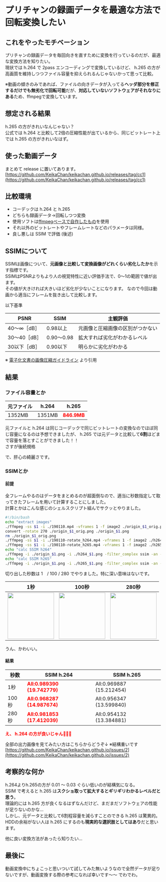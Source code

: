 # プリチャンの録画データを最適な方法で回転変換したい
## これをやったモチベーション
プリチャンの録画データを毎回向きを直すために変換を行っているのだが、最適な変換方法を知りたい。  
現状では h.264 で 2pass エンコーディングで変換しているけど、 h.265 の方が高画質を維持しつつファイル容量を抑えられるんじゃないかって思って比較。

※動画の傾きのみであれば、ファイルの向きデータが入ってる**ヘッダ部分を修正するだけでも無劣化で回転可能**だが、**対応していないソフトウェアがそれなりにある**ため、ffmpegで変換しています。

## 想定される結果
h.265 の方がきれいなんじゃない？  
公式では h.264 と比較して2倍の圧縮性能が出ているから、同じビットレート上では h.265 の方がきれいなはず。

## 使った動画データ
まとめて release に置いてあります。  
[https://github.com/KeikaChan/keikachan.github.io/releases/tag/cc1](https://github.com/KeikaChan/keikachan.github.io/releases/tag/cc1)

## 比較環境
- コーデックは h.264 と h.265
- どちらも録画データ→回転しつつ変換
- 使用ソフトは[ffmpegベースで自作したもの](https://github.com/KeikaChan/VideoRotator)を使用
- それ以外のビットレートやフレームレートなどのパラメータは同様。
- 良し悪しは SSIM で評価 (後述)

## SSIMについて
SSIMは画像について、**元画像と比較して変換画像がどれくらい劣化したか**を示す指標です。  
SSIMはPSNRよりもより人の視覚特性に近い評価手法で、0〜1の範囲で値が出ます。  
その値が大きければ大きいほど劣化が少ないことになります。
なので今回は動画から適当にフレームを抜き出して比較します。  

以下基準

|PSNR|SSIM|主観評価|
|---|---|---|
|40～∞［dB］|0.98以上|元画像と圧縮画像の区別がつかない|
|30～40［dB］|0.90～0.98|拡大すれば劣化がわかるレベル|
|30以下［dB］|0.90以下|明らかに劣化がわかる|

※ [電子化文書の画像圧縮ガイドライン](https://www.jiima.or.jp/pdf/5_JIIMA_guideline.pdf) より引用


## 結果
### ファイル容量とか

|元ファイル|h.264|h.265|
|---|---|---|
|1352MB|1351MB|<span style="color: red; ">**846.9MB**</span>|


元ファイルと h.264 は同じコーデックで同じビットレートの変換なのでほぼ同じ容量になるのは予想できましたが、 h.265 では元データと比較して**6割**ほどまで容量を落とすことができました！！  
さすが後続規格  

で、肝心の綺麗さです。
### SSIMとか
#### 前提
全フレームやるのはデータをまとめるのが超面倒なので、適当に秒数指定して取ってきたフレームを用いて計算することにしました。  
計算とかはこんな感じのシェルスクリプト組んでサクッとやりました。


```test.sh
#!/bin/bash
echo "extract images"
./ffmpeg -ss $1 -i ./190110.mp4 -vframes 1 -f image2 ./origin_$1_orig.png
convert -rotate 270 ./origin_$1_orig.png ./origin_$1.png
rm ./origin_$1_orig.png
./ffmpeg -ss $1 -i ./190110-rotate_h264.mp4 -vframes 1 -f image2 ./h264_$1.png
./ffmpeg -ss $1 -i ./190110-rotate_h265.mp4 -vframes 1 -f image2 ./h265_$1.png
echo "calc SSIM h264"
./ffmpeg -i ./origin_$1.png -i ./h264_$1.png -filter_complex ssim -an -f null -
echo "calc SSIM h265"
./ffmpeg -i ./origin_$1.png -i ./h265_$1.png -filter_complex ssim -an -f null -
```

切り出した秒数は 1　/ 100 / 280 でやりました。特に深い意味はないです。  


|1秒|100秒|280秒|
|---|---|---|
|<img src="https://user-images.githubusercontent.com/46399635/50964641-27ee4780-1513-11e9-99ed-4e4ae7753a9e.jpg" width="150">|<img src="https://user-images.githubusercontent.com/46399635/50964643-27ee4780-1513-11e9-872c-7165b8dc0e3a.jpg" width="150">|<img src="https://user-images.githubusercontent.com/46399635/50964645-2886de00-1513-11e9-8e10-f4a426ac8d4e.jpg" width="150">|


うん、かわいい。

#### 結果

|秒数|SSIM h.264|SSIM h.265|
|---|---|---|
|1秒|<span style="color: red; ">**All:0.989390 (19.742779)**</span>|All:0.969887 (15.212454)|
|100秒|<span style="color: red; ">**All:0.968287 (14.987674)**</span>|All:0.956347 (13.599840)|
|280秒|<span style="color: red; ">**All:0.981853 (17.412039)**</span>|All:0.954132 (13.384881)|

<span style="color: red; ">**え、 h.264 の方が良いじゃん🤔🤔🤔**</span>

全部の出力画像を見てみたい方はこちらからどうぞ↓ 
※結構重いです  
[https://github.com/KeikaChan/keikachan.github.io/issues/2](https://github.com/KeikaChan/keikachan.github.io/issues/2)

## 考察的な何か
h.264よりh.265の方が 0.01 〜 0.03 ぐらい低いのが結構気になる。  
SSIM で考えると h.265 は**スクショ取って拡大するとギリギリわかるレベルだと思う**。  
理論的には h.265 方が良くなるはずなんだけど、まだまだソフトウェアの性能が足りないのかな...  
しかし、元データと比較して6割程容量を減らすことのできる h.265 は驚異的。  
HDDの余裕がない人は h.265 にするのも**現実的な選択肢としてはあり**だと思います。  

他に良い変換方法があったら知りたい...

## 最後に
動画変換中にちょこっと思いついて試してみた無いようなので全然データが足りないですが、動画変換する際の参考になれば幸いです〜〜
でわでわ。
